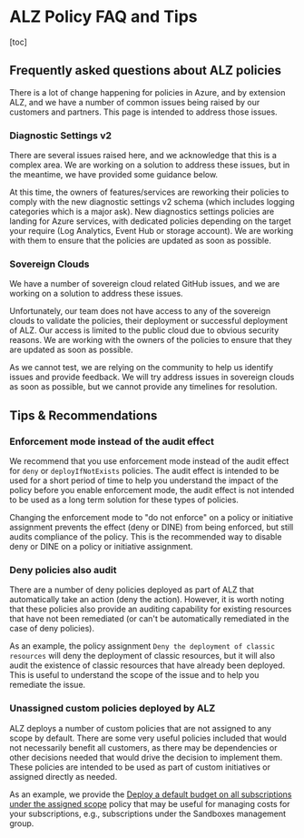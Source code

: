 # ALZ Policy FAQ and Tips

[toc]

## Frequently asked questions about ALZ policies

There is a lot of change happening for policies in Azure, and by extension ALZ, and we have a number of common issues being raised by our customers and partners. This page is intended to address those issues.

### Diagnostic Settings v2

There are several issues raised here, and we acknowledge that this is a complex area. We are working on a solution to address these issues, but in the meantime, we have provided some guidance below.

At this time, the owners of features/services are reworking their policies to comply with the new diagnostic settings v2 schema (which includes logging categories which is a major ask). New diagnostics settings policies are landing for Azure services, with dedicated policies depending on the target your require (Log Analytics, Event Hub or storage account). We are working with them to ensure that the policies are updated as soon as possible.

### Sovereign Clouds

We have a number of sovereign cloud related GitHub issues, and we are working on a solution to address these issues.

Unfortunately, our team does not have access to any of the sovereign clouds to validate the policies, their deployment or successful deployment of ALZ. Our access is limited to the public cloud due to obvious security reasons. We are working with the owners of the policies to ensure that they are updated as soon as possible.

As we cannot test, we are relying on the community to help us identify issues and provide feedback. We will try address issues in sovereign clouds as soon as possible, but we cannot provide any timelines for resolution.

## Tips & Recommendations

### Enforcement mode instead of the audit effect

We recommend that you use enforcement mode instead of the audit effect for `deny` or `deployIfNotExists` policies. The audit effect is intended to be used for a short period of time to help you understand the impact of the policy before you enable enforcement mode, the audit effect is not intended to be used as a long term solution for these types of policies.

Changing the enforcement mode to "do not enforce" on a policy or initiative assignment prevents the effect (deny or DINE) from being enforced, but still audits compliance of the policy. This is the recommended way to disable deny or DINE on a policy or initiative assignment.

### Deny policies also audit

There are a number of deny policies deployed as part of ALZ that automatically take an action (deny the action). However, it is worth noting that these policies also provide an auditing capability for existing resources that have not been remediated (or can't be automatically remediated in the case of deny policies).

As an example, the policy assignment `Deny the deployment of classic resources` will deny the deployment of classic resources, but it will also audit the existence of classic resources that have already been deployed. This is useful to understand the scope of the issue and to help you remediate the issue.

### Unassigned custom policies deployed by ALZ

ALZ deploys a number of custom policies that are not assigned to any scope by default. There are some very useful policies included that would not necessarily benefit all customers, as there may be dependencies or other decisions needed that would drive the decision to implement them. These policies are intended to be used as part of custom initiatives or assigned directly as needed.

As an example, we provide the [Deploy a default budget on all subscriptions under the assigned scope](https://www.azadvertizer.net/azpolicyadvertizer/Deploy-Budget.html) policy that may be useful for managing costs for your subscriptions, e.g., subscriptions under the Sandboxes management group.